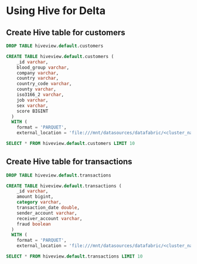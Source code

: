 # Using Hive for Delta


## Create Hive table for customers

```sql
DROP TABLE hiveview.default.customers
```

```sql
CREATE TABLE hiveview.default.customers (
    _id varchar,
    blood_group varchar,
    company varchar,
    country varchar,
    country_code varchar,
    county varchar,
    iso3166_2 varchar,
    job varchar,
    sex varchar,
    score BIGINT
  )
  WITH (
    format = 'PARQUET',
    external_location = 'file:///mnt/datasources/datafabric/<cluster_name>/app/gold/customers/')

```

```sql
SELECT * FROM hiveview.default.customers LIMIT 10
```

## Create Hive table for transactions

```sql
DROP TABLE hiveview.default.transactions
```

```sql
CREATE TABLE hiveview.default.transactions (
    _id varchar,
    amount bigint,
    category varchar,
    transaction_date double,
    sender_account varchar,
    receiver_account varchar,
    fraud boolean
  )
  WITH (
    format = 'PARQUET',
    external_location = 'file:///mnt/datasources/datafabric/<cluster_name>/app/gold/transactions/')

```

```sql
SELECT * FROM hiveview.default.transactions LIMIT 10
```

